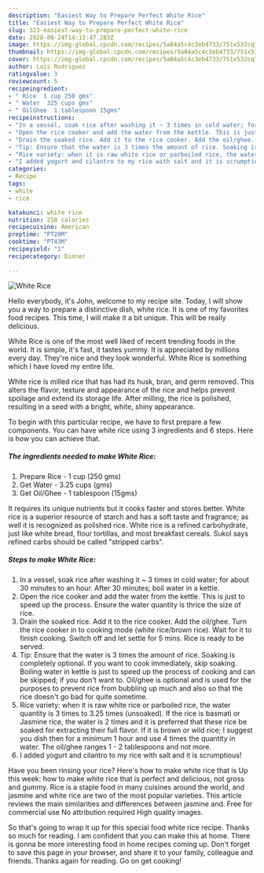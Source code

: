 ```yaml
---
description: "Easiest Way to Prepare Perfect White Rice"
title: "Easiest Way to Prepare Perfect White Rice"
slug: 323-easiest-way-to-prepare-perfect-white-rice
date: 2020-08-24T14:13:47.283Z
image: https://img-global.cpcdn.com/recipes/5a84a5c4c3eb4733/751x532cq70/white-rice-recipe-main-photo.jpg
thumbnail: https://img-global.cpcdn.com/recipes/5a84a5c4c3eb4733/751x532cq70/white-rice-recipe-main-photo.jpg
cover: https://img-global.cpcdn.com/recipes/5a84a5c4c3eb4733/751x532cq70/white-rice-recipe-main-photo.jpg
author: Lois Rodriguez
ratingvalue: 3
reviewcount: 5
recipeingredient:
- " Rice  1 cup 250 gms"
- " Water  325 cups gms"
- " OilGhee  1 tablespoon 15gms"
recipeinstructions:
- "In a vessel, soak rice after washing it ~ 3 times in cold water; for about 30 minutes to an hour. After 30 minutes; boil water in a kettle."
- "Open the rice cooker and add the water from the kettle. This is just to speed up the process. Ensure the water quantity is thrice the size of rice."
- "Drain the soaked rice. Add it to the rice cooker. Add the oil/ghee. Turn the rice cooker in to cooking mode (white rice/brown rice). Wait for it to finish cooking. Switch off and let settle for 5 mins. Rice is ready to be served."
- "Tip: Ensure that the water is 3 times the amount of rice. Soaking is completely optional. If you want to cook immediately, skip soaking. Boiling water in kettle is just to speed up the process of cooking and can be skipped; if you don&#39;t want to. Oil/ghee is optional and is used for the purposes to prevent rice from bubbling up much and also so that the rice doesn&#39;t go bad for quite sometime."
- "Rice variety: when it is raw white rice or parboiled rice, the water quantity is 3 times to 3.25 times (unsoaked). If the rice is basmati or Jasmine rice, the water is 2 times and it is preferred that these rice be soaked for extracting their full flavor. If it is brown or wild rice; I suggest you dish then for a minimum 1 hour and use 4 times the quantity in water. The oil/ghee ranges 1 - 2 tablespoons and not more."
- "I added yogurt and cilantro to my rice with salt and it is scrumptious!"
categories:
- Recipe
tags:
- white
- rice

katakunci: white rice 
nutrition: 258 calories
recipecuisine: American
preptime: "PT20M"
cooktime: "PT43M"
recipeyield: "1"
recipecategory: Dinner

---
```



![White Rice](https://img-global.cpcdn.com/recipes/5a84a5c4c3eb4733/751x532cq70/white-rice-recipe-main-photo.jpg)

Hello everybody, it's John, welcome to my recipe site. Today, I will show you a way to prepare a distinctive dish, white rice. It is one of my favorites food recipes. This time, I will make it a bit unique. This will be really delicious.

White Rice is one of the most well liked of recent trending foods in the world. It is simple, it's fast, it tastes yummy. It is appreciated by millions every day. They're nice and they look wonderful. White Rice is something which I have loved my entire life.

White rice is milled rice that has had its husk, bran, and germ removed. This alters the flavor, texture and appearance of the rice and helps prevent spoilage and extend its storage life. After milling, the rice is polished, resulting in a seed with a bright, white, shiny appearance.


To begin with this particular recipe, we have to first prepare a few components. You can have white rice using 3 ingredients and 6 steps. Here is how you can achieve that.

<!--inarticleads1-->

##### The ingredients needed to make White Rice:

1. Prepare  Rice - 1 cup (250 gms)
1. Get  Water - 3.25 cups (gms)
1. Get  Oil/Ghee - 1 tablespoon (15gms)


It requires its unique nutrients but it cooks faster and stores better. White rice is a superior resource of starch and has a soft taste and fragrance; as well it is recognized as polished rice. White rice is a refined carbohydrate, just like white bread, flour tortillas, and most breakfast cereals. Sukol says refined carbs should be called &#34;stripped carbs&#34;. 

<!--inarticleads2-->

##### Steps to make White Rice:

1. In a vessel, soak rice after washing it ~ 3 times in cold water; for about 30 minutes to an hour. After 30 minutes; boil water in a kettle.
1. Open the rice cooker and add the water from the kettle. This is just to speed up the process. Ensure the water quantity is thrice the size of rice.
1. Drain the soaked rice. Add it to the rice cooker. Add the oil/ghee. Turn the rice cooker in to cooking mode (white rice/brown rice). Wait for it to finish cooking. Switch off and let settle for 5 mins. Rice is ready to be served.
1. Tip: Ensure that the water is 3 times the amount of rice. Soaking is completely optional. If you want to cook immediately, skip soaking. Boiling water in kettle is just to speed up the process of cooking and can be skipped; if you don&#39;t want to. Oil/ghee is optional and is used for the purposes to prevent rice from bubbling up much and also so that the rice doesn&#39;t go bad for quite sometime.
1. Rice variety: when it is raw white rice or parboiled rice, the water quantity is 3 times to 3.25 times (unsoaked). If the rice is basmati or Jasmine rice, the water is 2 times and it is preferred that these rice be soaked for extracting their full flavor. If it is brown or wild rice; I suggest you dish then for a minimum 1 hour and use 4 times the quantity in water. The oil/ghee ranges 1 - 2 tablespoons and not more.
1. I added yogurt and cilantro to my rice with salt and it is scrumptious!


Have you been rinsing your rice? Here&#39;s how to make white rice that is Up this week: how to make white rice that is perfect and delicious, not gross and gummy. Rice is a staple food in many cuisines around the world, and jasmine and white rice are two of the most popular varieties. This article reviews the main similarities and differences between jasmine and. Free for commercial use No attribution required High quality images. 

So that's going to wrap it up for this special food white rice recipe. Thanks so much for reading. I am confident that you can make this at home. There is gonna be more interesting food in home recipes coming up. Don't forget to save this page in your browser, and share it to your family, colleague and friends. Thanks again for reading. Go on get cooking!
